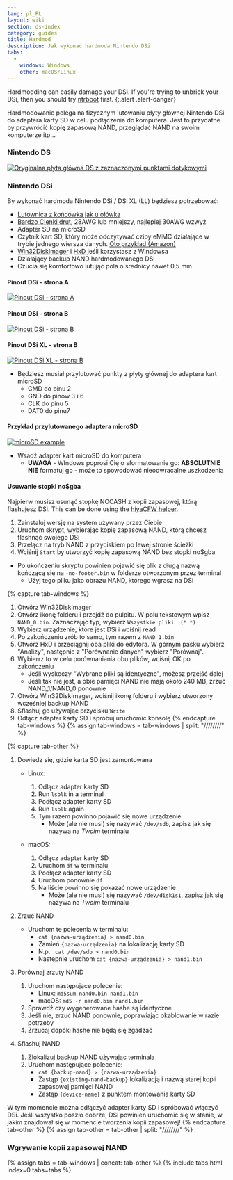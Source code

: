 ```yaml
---
lang: pl_PL
layout: wiki
section: ds-index
category: guides
title: Hardmod
description: Jak wykonać hardmoda Nintendo DSi
tabs:
  - 
    windows: Windows
    other: macOS/Linux
---
```


Hardmodding can easily damage your DSi. If you're trying to unbrick your DSi, then you should try [ntrboot](ntrboot) first.
{:.alert .alert-danger}

Hardmodowanie polega na fizycznym lutowaniu płyty głównej Nintendo DSi do adaptera karty SD w celu podłączenia do komputera. Jest to przydatne by przywrócić kopię zapasową NAND, przeglądać NAND na swoim komputerze itp...

### Nintendo DS
[![Oryginalna płyta główna DS z zaznaczonymi punktami dotykowymi](/assets/images/ds-hardmod/mobo_pinout.png)](/assets/images/ds-hardmod/mobo_pinout.png)

### Nintendo DSi

By wykonać hardmoda Nintendo DSi / DSi XL (LL) będziesz potrzebować:
   - [Lutownica z końcówką jak u ołówka](https://www.amazon.com/dp/B01N4571Q6)
   - [Bardzo Cienki drut](https://allegro.pl/oferta/drut-ok-30awg-drut-miedziany-ocynowany-10161055095), 28AWG lub mniejszy, najlepiej 30AWG wzwyż
   - Adapter SD na microSD
   - Czytnik kart SD, który może odczytywać czipy eMMC działające w trybie jednego wiersza danych. [Oto przykład (Amazon)](https://www.amazon.com/dp/B006T9B6R2)
   - [Win32DiskImager](https://sourceforge.net/projects/win32diskimager/) i [HxD](https://mh-nexus.de/en/downloads.php?product=HxD20) jeśli korzystasz z Windowsa
   - Działający backup NAND hardmodowanego DSi
   - Czucia się komfortowo lutując pola o średnicy nawet 0,5 mm

#### Pinout DSi - strona A
[![Pinout DSi - strona A](/assets/images/dsi-hardmod/side_a.jpg)](/assets/images/dsi-hardmod/side_a.jpg)
#### Pinout DSi - strona B
[![Pinout DSi - strona B](/assets/images/dsi-hardmod/side_b.png)](/assets/images/dsi-hardmod/side_b.png)
#### Pinout DSi XL - strona B
[![Pinout DSi XL - strona B](/assets/images/dsi-hardmod/dsi_xl_side_b.png)](/assets/images/dsi-hardmod/dsi_xl_side_b.png)

- Będziesz musiał przylutować punkty z płyty głównej do adaptera kart microSD
   - CMD do pinu 2
   - GND do pinów 3 i 6
   - CLK do pinu 5
   - DAT0 do pinu7

#### Przykład przylutowanego adaptera microSD
[![microSD example](/assets/images/dsi-hardmod/sd.jpg)](/assets/images/dsi-hardmod/sd.jpg)

- Wsadź adapter kart microSD do komputera
   - **UWAGA** - WIndows poprosi Cię o sformatowanie go: **ABSOLUTNIE NIE** formatuj go - może to spowodować nieodwracalne uszkodzenia

#### Usuwanie stopki no$gba
Najpierw musisz usunąć stopkę NOCASH z kopii zapasowej, którą flashujesz DSi. This can be done using the [hiyaCFW helper](https://github.com/mondul/HiyaCFW-Helper/releases/latest).

1. Zainstaluj wersję na system używany przez Ciebie
1. Uruchom skrypt, wybierając kopię zapasową NAND, którą chcesz flashnąć swojego DSi
1. Przełącz na tryb NAND z przyciskiem po lewej stronie ścieżki
1. Wciśnij `Start` by utworzyć kopię zapasową NAND bez stopki no$gba

- Po ukończeniu skryptu powinien pojawić się plik z długą nazwą kończącą się na `-no-footer.bin` w folderze otworzonym przez terminal
   - Użyj tego pliku jako obrazu NAND, którego wgrasz na DSi

{% capture tab-windows %}
1. Otwórz Win32DiskImager
1. Otwórz ikonę folderu i przejdź do pulpitu. W polu tekstowym wpisz `NAND_0.bin`. Zaznaczając typ, wybierz `Wszystkie pliki  (*.*)`
1. Wybierz urządzenie, które jest DSi i wciśnij read
1. Po zakończeniu zrób to samo, tym razem z `NAND_1.bin`
1. Otwórz HxD i przeciągnij oba pliki do edytora. W górnym pasku wybierz "Analizy", następnie z "Porównanie danych" wybierz "Porównaj".
1. Wybierrz to w celu porównaniania obu plików, wciśnij OK po zakończeniu
   - Jeśli wyskoczy "Wybrane pliki są identyczne", możesz przejść dalej
   - Jeśli tak nie jest, a obie pamięci NAND nie mają około 240 MB, zrzuć NAND_1/NAND_0 ponownie
1. Otwórz Win32DiskImager, wciśnij ikonę folderu i wybierz utworzony wcześniej backup NAND
1. Sflashuj go używając przycisku `Write`
1. Odłącz adapter karty SD i spróbuj uruchomić konsolę
{% endcapture tab-windows %}
{% assign tab-windows = tab-windows | split: "////////" %}


{% capture tab-other %}
1. Dowiedz się, gdzie karta SD jest zamontowana
   - Linux:
      1. Odłącz adapter karty SD
      1. Run `lsblk` in a terminal
      1. Podłącz adapter karty SD
      1. Run `lsblk` again
      1. Tym razem powinno pojawić się nowe urządzenie
         - Może (ale nie musi) się nazywać `/dev/sdb`, zapisz jak się nazywa na *Twoim* terminalu

   - macOS:
      1. Odłącz adapter karty SD
      1. Uruchom `df` w terminalu
      1. Podłącz adapter karty SD
      1. Uruchom ponownie `df`
      1. Na liście powinno się pokazać nowe urządzenie
         - Może (ale nie musi) się nazywać `/dev/disk1s1`, zapisz jak się nazywa na *Twoim* terminalu

1. Zrzuć NAND
   - Uruchom te polecenia w terminalu:
      - `cat {nazwa-urządzenia} > nand0.bin`
      - Zamień `{nazwa-urządzenia}` na lokalizację karty SD
      - N.p. ` cat /dev/sdb > nand0.bin`
      - Następnie uruchom `cat {nazwa-urządzenia} > nand1.bin`


1. Porównaj zrzuty NAND
   1. Uruchom następujące polecenie:
      - Linux: `md5sum nand0.bin nand1.bin`
      - macOS: `md5 -r nand0.bin nand1.bin`
   1. Sprawdź czy wygenerowane hashe są identyczne
   1. Jeśli nie, zrzuć NAND ponownie, poprawiając okablowanie w razie potrzeby
   1. Zrzucaj dopóki hashe nie będą się zgadzać

1. Sflashuj NAND
   1. Zlokalizuj backup NAND używając terminala
   1. Uruchom następujące polecenie:
      - `cat {backup-nand} > {nazwa-urządzenia}`
      - Zastąp `{existing-nand-backup}` lokalizacją i nazwą starej kopii zapasowej pamięci NAND
      - Zastąp `{device-name}` z punktem montowania karty SD

W tym momencie można odłączyć adapter karty SD i spróbować włączyć DSi. Jeśli wszystko poszło dobrze, DSi powinien uruchomić się w stanie, w jakim znajdował się w momencie tworzenia kopii zapasowej!
{% endcapture tab-other %}
{% assign tab-other = tab-other | split: "////////" %}

### Wgrywanie kopii zapasowej NAND
{% assign tabs = tab-windows | concat: tab-other %}
{% include tabs.html index=0 tabs=tabs %}
